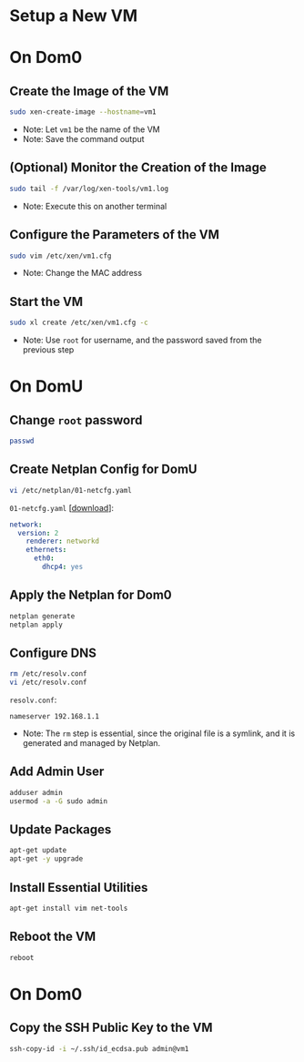 # Setup a New VM

# On Dom0

## Create the Image of the VM
```sh
sudo xen-create-image --hostname=vm1
```
- Note: Let `vm1` be the name of the VM
- Note: Save the command output

## (Optional) Monitor the Creation of the Image
```sh
sudo tail -f /var/log/xen-tools/vm1.log
```
- Note: Execute this on another terminal

## Configure the Parameters of the VM
```sh
sudo vim /etc/xen/vm1.cfg
```
- Note: Change the MAC address

## Start the VM
```sh
sudo xl create /etc/xen/vm1.cfg -c
```
- Note: Use `root` for username, and the password saved from the previous step

# On DomU

## Change `root` password
```sh
passwd
```

## Create Netplan Config for DomU
```sh
vi /etc/netplan/01-netcfg.yaml
```
`01-netcfg.yaml` [[download](01-netcfg.yaml)]:
```yaml
network:
  version: 2
    renderer: networkd
    ethernets:
      eth0:
        dhcp4: yes
```

## Apply the Netplan for Dom0
```sh
netplan generate
netplan apply
```

## Configure DNS
```sh
rm /etc/resolv.conf
vi /etc/resolv.conf
```
`resolv.conf`:
```
nameserver 192.168.1.1
```
- Note: The `rm` step is essential, since the original file is a symlink, and it is generated and managed by Netplan.

## Add Admin User
```sh
adduser admin
usermod -a -G sudo admin
```

## Update Packages
```sh
apt-get update
apt-get -y upgrade
```

## Install Essential Utilities
```sh
apt-get install vim net-tools
```

## Reboot the VM
```sh
reboot
```

# On Dom0

## Copy the SSH Public Key to the VM
```sh
ssh-copy-id -i ~/.ssh/id_ecdsa.pub admin@vm1
```
